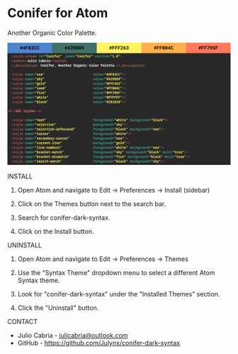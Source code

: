 # Conifer for Atom
Another Organic Color Palette.

![alt text](conifer_new.png)

INSTALL

1. Open Atom and navigate to Edit -> Preferences -> Install (sidebar)

2. Click on the Themes button next to the search bar.
  
3. Search for conifer-dark-syntax.
  
4. Click on the Install button.
  
UNINSTALL

1. Open Atom and navigate to Edit -> Preferences -> Themes

2. Use the "Syntax Theme" dropdown menu to select a different Atom Syntax theme.

3. Look for "conifer-dark-syntax" under the "Installed Themes" section.

4. Click the "Uninstall" button.
  
CONTACT
  
 - Julio Cabria - julicabria@outlook.com
 - GitHub - https://github.com/Julynx/conifer-dark-syntax
